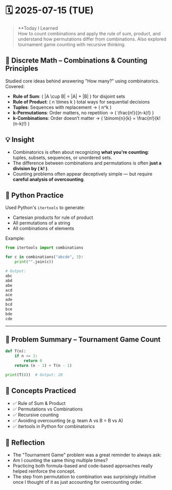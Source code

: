 # 🗓️ 2025-07-15 (TUE)

> **Today I Learned  
How to count combinations and apply the rule of sum, product, and understand how permutations differ from combinations. Also explored tournament game counting with recursive thinking.



## 📘 Discrete Math – Combinations & Counting Principles

Studied core ideas behind answering "How many?" using combinatorics.  
Covered:

- **Rule of Sum**: \( |A \cup B| = |A| + |B| \) for disjoint sets  
- **Rule of Product**: \( n \times k \) total ways for sequential decisions  
- **Tuples**: Sequences with replacement → \( n^k \)  
- **k-Permutations**: Order matters, no repetition → \( \frac{n!}{(n-k)!} \)  
- **k-Combinations**: Order doesn’t matter → \( \binom{n}{k} = \frac{n!}{k!(n-k)!} \)  



## 💡 Insight

- Combinatorics is often about recognizing **what you're counting**:  
  tuples, subsets, sequences, or unordered sets.  
- The difference between combinations and permutations is often **just a division by \( k! \)**.  
- Counting problems often appear deceptively simple — but require **careful analysis of overcounting**.



## 🐍 Python Practice

Used Python's `itertools` to generate:

- Cartesian products for rule of product
- All permutations of a string
- All combinations of elements

Example:

```python
from itertools import combinations

for c in combinations("abcde", 3):
    print("".join(c))

# Output:
abc
abd
abe
acd
ace
ade
bcd
bce
bde
cde
```
---

## 📄 Problem Summary – Tournament Game Count
```python
def T(n):
    if n <= 1:
        return 0
    return (n - 1) + T(n - 1)

print(T(8))  # Output: 28
```


## 🧠 Concepts Practiced
- ✅ Rule of Sum & Product
- ✅ Permutations vs Combinations
- ✅ Recursive counting
- ✅ Avoiding overcounting (e.g. team A vs B = B vs A)
- ✅ itertools in Python for combinatorics



## 🧠 Reflection
- The "Tournament Game" problem was a great reminder to always ask:
- Am I counting the same thing multiple times?
- Practicing both formula-based and code-based approaches really helped reinforce the concept.
- The step from permutation to combination was surprisingly intuitive once I thought of it as just accounting for overcounting order.

